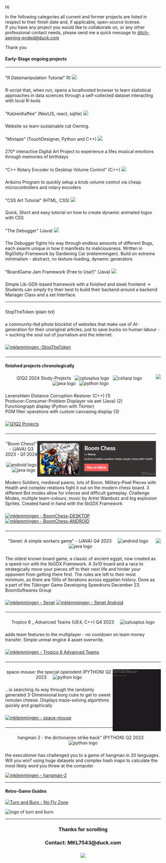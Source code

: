 Hi

In the following categories all current and former projects are listed in respect to their finish date and, if applicable, open-source license.  
If you have any project you would like to collaborate on, or any other professional contact needs, please send me a quick message to ditch-awning-ended@duck.com

Thank you

#### Early-Stage ongoing projects


----------------------------------------------------------------

###

<p align="left">"R Datamanipulation Tutorial" R)
 <img src="https://skillicons.dev/icons?i=r" />
</p>

###

<p align="left">
R-script that, when run, opens a localhosted browser to learn statistical approaches in data sciences through a self-collected dataset interacting with local R-tools
</p>

###

###

<p align="left">"KatzenKaffee" (NextJS, react, sqlite)
 <img src="https://skillicons.dev/icons?i=nextjs,react,sqlite" />
</p>

###

<p align="left">
Website so learn sustainable cat Owning. 
</p>

###

<p align="left">"Mixtape" (TouchDesigner, Python and C++)
 <img src="https://skillicons.dev/icons?i=cpp,py" />
</p>

###

<p align="left">
270* interactive Digital Art Project to experience a lifes musical emotions through memories of birthdays
</p>

###

<p align="left">"C++ Rotary Encoder to Desktop Volume Control" (C++)
 <img src="https://skillicons.dev/icons?i=cpp,arduino" />
</p>

###

<p align="left">
Arduino Program to quickly setup a knob volume control via cheap microcontrollers and rotary encoders
</p>

###

<p align="left">"CSS Art Tutorial" (HTML, CSS)
 <img src="https://skillicons.dev/icons?i=html,css" />
</p>

###

<p align="left">
Quick, Short and easy tutorial on how to create dynamic animated logos with CSS
</p>

###

<p align="left">"The Debugger" (Java)
 <img src="https://skillicons.dev/icons?i=java" />
</p>

###

<p align="left">
The Debugger fights his way through endless amounts of different Bugs, each swarm unique in how it manifests its maliciousness. Written in RigiOdity-Framework by Gardening Cat (mklemmingen). Build on extreme minimalism - abstract, no texture-loading, dynamic generators
</p>

###

<p align="left">"BoardGame Jam Framework (Free to Use!)" (Java)
 <img src="https://skillicons.dev/icons?i=java" />
</p>

###

<p align="left">
Simple Lib-GDX-based framework with a finished and sleek frontend -> Students can simply try their best to build their backend around a backend Manager Class and a set Interface.
</p>

----------------------------------------------------------------

###

<p align="left">StopTheToken (plain txt)
</p>

###

<p align="left">
a community-fed pihole blocklist of websites that make use of AI-generation for their unoriginal articles, just to save bucks on human labour -> sucking the soul out of journalism and the internet.
</p>

###

[![mklemmingen -StopTheToken](https://img.shields.io/static/v1?label=mklemmingen&message=StopTheToken&color=grey&logo=github)](https://github.com/mklemmingen/StopTheToken "Go to GitHub repo")

###
----------------------------------------------------------------

#### finished projects chronologically

<img align="right" height="230" src="https://github.com/mklemmingen/mklemmingen/raw/main/StudyProjects2024Q12.gif"  />

###

<p align="center">Q1Q2 2024 Study-Projects
 <img width="4" />
<img src="https://cdn.jsdelivr.net/gh/devicons/devicon/icons/cplusplus/cplusplus-original.svg" height="40" alt="cplusplus logo"  />
<img width="4" />
<img src="https://cdn.jsdelivr.net/gh/devicons/devicon/icons/csharp/csharp-original.svg" height="40" alt="csharp logo"  />
<img width="4" />
<img src="https://cdn.jsdelivr.net/gh/devicons/devicon/icons/java/java-original.svg" height="40" alt="java logo"  />
<img width="4" />
<img src="https://cdn.jsdelivr.net/gh/devicons/devicon/icons/python/python-original.svg" height="40" alt="python logo"  />
</p>

###

<p align="left">
Levenshtein Distance Corruption-Restorer (C++) (1)  <br />
Producer-Consumer-Problem Displayer via awt (Java) (2)  <br />
Functiongraph display (Python with Tkinter)  <br />
PGM filter operations with custom canvasing display (3)  <br />
</p>

###

[![Q1Q2 Projects](https://img.shields.io/static/v1?label=mklemmingen&message=Q1Q22024Projects&color=red&logo=applearcade)](https://github.com/mklemmingen/Q1Q2Projects2024 "Go to GitHub repo")

###

----------------------------------------------------------------

###

[<img align="right" height="115" src="bommchessitchio.png">](https://gardeningcat.itch.io/boom-chess)

###


<p align="center">"Boom Chess!" - (JAVA) Q3 2023 - Q1 2024
<img width="12" />
<img src="https://cdn.jsdelivr.net/gh/devicons/devicon/icons/android/android-original.svg" height="40" alt="android logo"  />
<img width="12" />
<img src="https://cdn.jsdelivr.net/gh/devicons/devicon/icons/java/java-original.svg" height="40" alt="java logo"  />
</p>  

###


<p align="left">Modern Soldiers, medieval pawns, lots of Boom. Military-Pixel Pieces with Health and complex relations fight it out on the modern chess board. 3 different Bot modes allow for intense and difficult gameplay. Challenge Modes, multiple team-colours, music by Artist Wambutz and big explosion Sprites. Created hand in hand with the libGDX Framework
</p>

###

[![mklemmingen - BoomChess-DESKTOP](https://img.shields.io/static/v1?label=mklemmingen&message=BoomChessDesktop&color=blue&logo=applearcade)](https://github.com/mklemmingen/boom-chess "Go to GitHub repo")
[![mklemmingen - BoomChess-ANDROID](https://img.shields.io/static/v1?label=mklemmingen&message=BoomChessAndroid&color=blue&logo=applearcade)](https://github.com/mklemmingen/BoomChess-Android "Go to GitHub repo")

###

----------------------------------------------------------------

###

<img align="right" height="200" src="https://github.com/mklemmingen/mklemmingen/raw/main/senetboom.gif"  />

###

<p align="center">"Senet: A simple workers game" - (JAVA) Q4 2023
 <img width="12" />
 <img src="https://cdn.jsdelivr.net/gh/devicons/devicon/icons/android/android-original.svg" height="40" alt="android logo"  />
 <img width="12" />
 <img src="https://cdn.jsdelivr.net/gh/devicons/devicon/icons/java/java-original.svg" height="40" alt="java logo"  />
</p> 

###

<p align="left">The oldest known board game, a classic of ancient egypt, now created as a speed run with the libGDX Framework. A 3x10 board and a race to strategically move your pieces off to their next life and hinder your opponent from getting there first. The rules are left to their most minimum, as there are 100s of Iterations across egyptian history. Done as a part of the Tübinger Game Developing Speedruns December 23. BoomSoftwares Group</p>

###

[![mklemmingen - Senet](https://img.shields.io/static/v1?label=mklemmingen&message=senet-boom-desktop&color=orange&logo=applearcade)](https://github.com/mklemmingen/senet-boom "Go to GitHub repo")
[![mklemmingen - Senet Android](https://img.shields.io/static/v1?label=mklemmingen&message=senet-boom-android&color=orange&logo=applearcade)](https://github.com/mklemmingen/senet-boom-android "Go to GitHub repo")

###

----------------------------------------------------------------

###

<p align="center">Tropico 6 _ Advanced Teams (UE4, C++) Q4 2023
 <img width="12" />
 <img src="https://cdn.jsdelivr.net/gh/devicons/devicon/icons/cplusplus/cplusplus-original.svg" height="40" alt="cplusplus logo"  />
</p> 

###

<p align="left"> adds team features to the multiplayer - no cooldown on team money transfer. Simple unreal engine 4 asset overwrite.
</p>

###
  
[![mklemmingen - Tropico 6 Advanced Teams](https://img.shields.io/static/v1?label=mklemmingen&message=Tropico-6&color=yellow&logo=steam)](https://github.com/mklemmingen/Tropico6_Advanced-Team "Go to GitHub repo")

###

----------------------------------------------------------------

###

<img align="right" height="200" src="./spacemouse.gif" alt="gif showing the maze solving space mouse in action." />

###

<p align="center">space-mouse: the special operodent (PYTHON) Q2 2023
 <img width="12" />
 <img src="https://cdn.jsdelivr.net/gh/devicons/devicon/icons/python/python-original.svg" height="40" alt="python logo"  />
</p> 

###

<p align="left">...is searching its way through the randomly generated 3-Dimensional borg cube to get to sweet romulan cheese. Displays maze-solving algorithms quickly and graphically
</p>

###

[![mklemmingen - space-mouse](https://img.shields.io/static/v1?label=mklemmingen&message=space-mouse&color=yellow&logo=python)](https://github.com/mklemmingen/space-mouse "Go to GitHub repo")

###

---------------------------------------------------------------------


###

<p align="center">hangman 2 - the dictionaries strike back" (PYTHON) Q2 2023
 <img width="12" />
 <img src="https://cdn.jsdelivr.net/gh/devicons/devicon/icons/python/python-original.svg" height="40" alt="python logo"  />
</p> 

###

<p align="left">the executioner has challenged you to a game of hangman in 20 languages. Will you win?
using huge datasets and complex hash maps to calculate the most likely word you threw at the computer
</p>
  
[![mklemmingen - hangman-2](https://img.shields.io/static/v1?label=mklemmingen&message=hangman-2&color=blue&logo=steam)](https://github.com/mklemmingen/hangman-2 "Go to GitHub repo")

---------------------------------------------------------------------

#### Retro-Game Guides 

[![Turn and Burn - No Fly Zone](https://img.shields.io/static/v1?label=mklemmingen&message=TurnandBurn-NoFlyZone&color=red&logo=applearcade)](https://github.com/mklemmingen/turn.and.burn.no-fly.zone "Go to GitHub repo")

<img src="https://upload.wikimedia.org/wikipedia/en/d/d8/Turn_and_Burn_No-Fly_Zone_Cover.jpg" height="200" alt="logo of turn and burn"  />

---------------------------------------------------------------------

<h3 align="center">Thanks for scrolling</h3>
<h3 align="center">Contact: MKL7543@duck.com</h3>

###

<div align="center">
  <img src="https://profile-counter.glitch.me/mklemmingen/count.svg?"  />
</div>

###
